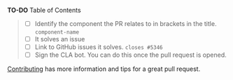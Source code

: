 **TO-DO**
Table of Contents
> - [ ] Identify the component the PR relates to in brackets in the title.
   `component-name` 
> - [ ] It solves an issue
  > - [ ] Link to GitHub issues it solves.
      `closes #5346`
> - [ ] Sign the CLA bot. You can do this once the pull request is opened.

[Contributing](https://github.com/zeoflow/view-binding/blob/master/docs/contributing.md)
has more information and tips for a great pull request.
